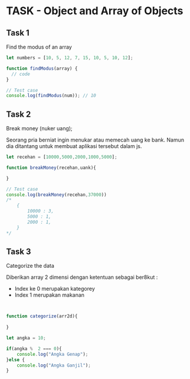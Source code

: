# TASK - Object and Array of Objects

## Task 1

Find the modus of an array

```js
let numbers = [10, 5, 12, 7, 15, 10, 5, 10, 12];

function findModus(array) {
  // code
}

// Test case
console.log(findModus(num)); // 10
```

## Task 2

Break money (nuker uang);

Seorang pria berniat ingin menukar atau memecah uang ke bank. Namun dia ditantang untuk membuat aplikasi tersebut dalam js.

```js
let recehan = [10000,5000,2000,1000,5000];

function breakMoney(recehan,uank){

}

// Test case
console.log(breakMoney(recehan,37000))
/*
    {
        10000 : 3,
        5000 : 1,
        2000 : 1,
    }
*/
```
## Task 3

Categorize the data

Diberikan array 2 dimensi dengan ketentuan sebagai ber8kut :

- Index ke 0 merupakan kategorey
- Index 1 merupakan makanan

```js


function categorize(arr2d){
    
}

let angka = 10;

if(angka %  2 === 0){
    console.log("Angka Genap");
}else {
    console.log("Angka Ganjil");
}
```